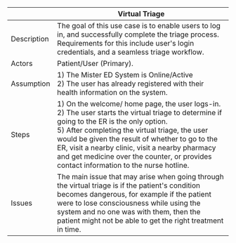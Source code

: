 |        | Virtual Triage |
|----------------|------------------------------------------------------------------------------------------------------------------------------------------------------------------------------------------------------------------------------------------------------------------------------------------------------------------------------------------------------------------------------------------------------------------------------------------------------------------------------------------------------------------------------------------------------------------------------------------------------------------------------------------------------------------------------------------------------------------------------------------------------------------------------------------------------------------------------------------------------------------------------------------------------------------|
| Description    | The goal of this use case is to enable users to log in, and successfully complete the triage process. Requirements for this include user's login credentials, and a seamless triage workflow.            
| Actors         | Patient/User (Primary).                                                  
| Assumption     | 1) The Mister ED System is Online/Active <br> 2) The user has already registered with their health information on the system. |
| Steps          | 1) On the welcome/ home page, the user logs-in. <br> 2) The user starts the virtual triage to determine if going to the ER is the only option. <br> 5) After completing the virtual triage, the user would be given the result of whether to go to the ER, visit a nearby clinic, visit a nearby pharmacy and get medicine over the counter, or provides contact information to the nurse hotline.
| Issues         |  The main issue that may arise when going through the virtual triage is if the patient's condition becomes dangerous, for example if the patient were to lose consciousness while using the system and no one was with them, then the patient might not be able to get the right treatment in time. |
